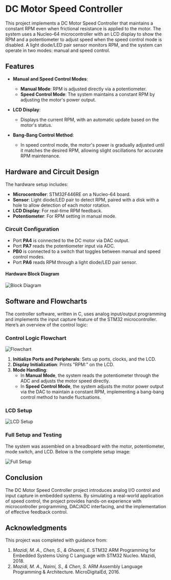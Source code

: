 # DC Motor Speed Controller

This project implements a DC Motor Speed Controller that maintains a constant RPM even when frictional resistance is applied to the motor. The system uses a Nucleo-64 microcontroller with an LCD display to show the RPM and a potentiometer to adjust speed when the speed control mode is disabled. A light diode/LED pair sensor monitors RPM, and the system can operate in two modes: manual and speed control.

## Features

- **Manual and Speed Control Modes**:
  - **Manual Mode**: RPM is adjusted directly via a potentiometer.
  - **Speed Control Mode**: The system maintains a constant RPM by adjusting the motor's power output.
  
- **LCD Display**:
  - Displays the current RPM, with an automatic update based on the motor's status.
  
- **Bang-Bang Control Method**:
  - In speed control mode, the motor's power is gradually adjusted until it matches the desired RPM, allowing slight oscillations for accurate RPM maintenance.

## Hardware and Circuit Design

The hardware setup includes:
- **Microcontroller**: STM32F446RE on a Nucleo-64 board.
- **Sensor**: Light diode/LED pair to detect RPM, paired with a disk with a hole to allow detection of each motor rotation.
- **LCD Display**: For real-time RPM feedback.
- **Potentiometer**: For RPM setting in manual mode.

### Circuit Configuration
- Port **PA4** is connected to the DC motor via DAC output.
- Port **PA7** reads the potentiometer input via ADC.
- **PB0** is connected to a switch that toggles between manual and speed control modes.
- Port **PA6** reads RPM through a light diode/LED pair sensor.
  
#### Hardware Block Diagram

![Block Diagram]()

## Software and Flowcharts

The controller software, written in C, uses analog input/output programming and implements the input capture feature of the STM32 microcontroller. Here’s an overview of the control logic:

### Control Logic Flowchart

![Flowchart]()

1. **Initialize Ports and Peripherals**: Sets up ports, clocks, and the LCD.
2. **Display Initialization**: Prints "RPM:" on the LCD.
3. **Mode Handling**:
   - In **Manual Mode**, the system reads the potentiometer through the ADC and adjusts the motor speed directly.
   - In **Speed Control Mode**, the system adjusts the motor power output via the DAC to maintain a constant RPM, implementing a bang-bang control method to handle fluctuations.

### LCD Setup

![LCD Setup]()

### Full Setup and Testing
The system was assembled on a breadboard with the motor, potentiometer, mode switch, and LCD. Below is the complete setup image:

![Full Setup]()

## Conclusion

The DC Motor Speed Controller project introduces analog I/O control and input capture in embedded systems. By simulating a real-world application of speed control, the project provides hands-on experience with microcontroller programming, DAC/ADC interfacing, and the implementation of effective feedback control.

## Acknowledgments

This project was completed with guidance from:
1. *Mazidi, M. A., Chen, S., & Ghaemi, E.* STM32 ARM Programming for Embedded Systems Using C Language with STM32 Nucleo. Mazidi, 2018.
2. *Mazidi, M. A., Naimi, S., & Chen, S.* ARM Assembly Language Programming & Architecture. MicroDigitalEd, 2016.